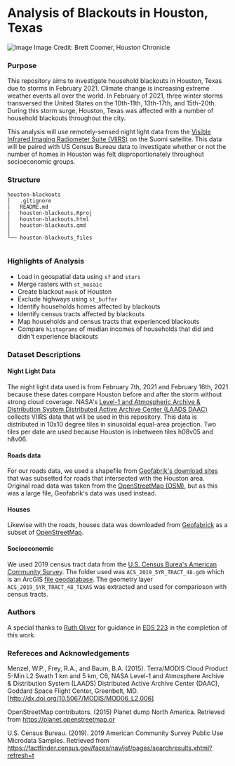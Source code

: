 # Analysis of Blackouts in Houston, Texas
![Image](https://s.hdnux.com/photos/01/24/10/56/22055870/6/rawImage.jpg)
Image Credit: Brett Coomer, Houston Chronicle

### Purpose 
This repository aims to investigate household blackouts in Houston, Texas due to storms in February 2021. Climate change is increasing extreme weather events all over the world. In February of 2021, three winter storms transversed the United States on the 10th-11th, 13th-17th, and 15th-20th. During this storm surge, Houston, Texas was affected with a number of household blackouts throughout the city. 

This analysis will use remotely-sensed night light data from the [Visible Infrared Imaging Radiometer Suite (VIIRS)](https://en.wikipedia.org/wiki/Visible_Infrared_Imaging_Radiometer_Suite) on the Suomi satellite. This data will be paired with US Census Bureau data to investigate whether or not the number of homes in Houston was felt disproportionately throughout socioeconomic groups. 

### Structure
```{r}
houston-blackouts  
│   .gitignore
|   README.md
|   houston-blackouts.Rproj
│   houston-blackouts.html
│   houston-blackouts.qmd
│
└── houston-blackouts_files
   

```

### Highlights of Analysis
- Load in geospatial data using `sf` and `stars`
- Merge rasters with `st_mosaic`
- Create blackout `mask` of Houston
- Exclude highways using `st_buffer`
- Identify households homes affected by blackouts
- Identify census tracts affected by blackouts
- Map households and census tracts that experienced blackouts
- Compare `histograms` of median incomes of households that did and didn't experience blackouts

### Dataset Descriptions

#### Night Light Data
The night light data used is from February 7th, 2021 and February 16th, 2021 because these dates compare Houston before and after the storm without strong cloud coverage. NASA's [Level-1 and Atmospheric Archive & Distribution System Distributed Active Archive Center (LAADS DAAC)](https://ladsweb.modaps.eosdis.nasa.gov/) collects VIIRS data that will be used in this repository. This data is distributed in 10x10 degree tiles in sinusoidal equal-area projection. Two tiles per date are used because Houston is inbetween tiles h08v05 and h8v06.

#### Roads data
For our roads data, we used a shapefile from [Geofabrik's download sites](https://download.geofabrik.de/) that was subsetted for roads that intersected with the Houston area. Original road data was taken from the [OpenStreetMap (OSM)](https://planet.openstreetmap.org/), but as this was a large file, Geofabrik's data was used instead. 

#### Houses
Likewise with the roads, houses data was downloaded from [Geofabrick](https://download.geofabrik.de/) as a subset of [OpenStreetMap](https://planet.openstreetmap.org/).

#### Socioeconomic
We used 2019 census tract data from the [U.S. Census Burea's American Community Survey](https://www.census.gov/programs-surveys/acs). The folder used was `ACS_2019_5YR_TRACT_48.gdb` which is an ArcGIS [file geodatabase](https://desktop.arcgis.com/en/arcmap/latest/manage-data/administer-file-gdbs/file-geodatabases.htm). The geometry layer `ACS_2019_5YR_TRACT_48_TEXAS` was extracted and used for comparioson with census tracts. 

### Authors
A special thanks to [Ruth Oliver](https://github.com/ryoliver) for guidance in [EDS 223](https://eds-223-geospatial.github.io/) in the completion of this work. 

### Refereces and Acknowledgements 

Menzel, W.P., Frey, R.A., and Baum, B.A. (2015). Terra/MODIS Cloud Product 5-Min L2
Swath 1 km and 5 km, C6, NASA Level-1 and Atmosphere Archive & Distribution System
(LAADS) Distributed Active Archive Center (DAAC), Goddard Space Flight Center,
Greenbelt, MD. [http://dx.doi.org/10.5067/MODIS/MOD06_L2.006]

OpenStreetMap contributors. (2015) Planet dump North America. Retrieved from
https://planet.openstreetmap.or

U.S. Census Bureau. (2019). 2019 American Community Survey Public Use Microdata
Samples. Retrieved from
https://factfinder.census.gov/faces/nav/jsf/pages/searchresults.xhtml?refresh=t

